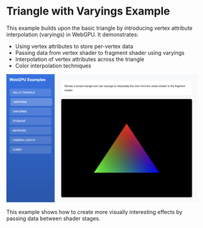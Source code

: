 # Triangle with Varyings Example

This example builds upon the basic triangle by introducing vertex attribute interpolation (varyings) in WebGPU. It demonstrates:

- Using vertex attributes to store per-vertex data
- Passing data from vertex shader to fragment shader using varyings
- Interpolation of vertex attributes across the triangle
- Color interpolation techniques

![Triangle with Varyings Example](../../../images/example-varyings.png)


This example shows how to create more visually interesting effects by passing data between shader stages. 